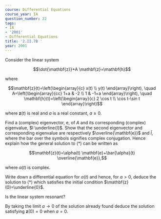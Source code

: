 ```yaml
---
course: Differential Equations
course_year: IA
question_number: 22
tags:
- IA
- '2001'
- Differential Equations
title: '2.II.7B '
year: 2001
---
```



Consider the linear system

$$\dot{\mathbf{z}}+A \mathbf{z}=\mathbf{h}$$

where

$$\mathbf{z}(t)=\left(\begin{array}{c}
x(t) \\
y(t)
\end{array}\right), \quad A=\left(\begin{array}{cc}
1+a & -2 \\
1 & -1+a
\end{array}\right), \quad \mathbf{h}(t)=\left(\begin{array}{c}
2 \cos t \\
\cos t-\sin t
\end{array}\right)$$

where $\mathbf{z}(t)$ is real and $a$ is a real constant, $a \geq 0$.

Find a (complex) eigenvector, e, of $A$ and its corresponding (complex) eigenvalue, $l \underline{l}$. Show that the second eigenvector and corresponding eigenvalue are respectively $\overline{\mathbf{e}}$ and $\bar{l}$, where the bar over the symbols signifies complex conjugation. Hence explain how the general solution to $(*)$ can be written as

$$\mathbf{z}(t)=\alpha(t) \mathbf{e}+\bar{\alpha}(t) \overline{\mathbf{e}},$$

where $\alpha(t)$ is complex.

Write down a differential equation for $\alpha(t)$ and hence, for $a>0$, deduce the solution to $(*)$ which satisfies the initial condition $\mathbf{z}(0)=\underline{0}$.

Is the linear system resonant?

By taking the limit $a \rightarrow 0$ of the solution already found deduce the solution satisfying $\mathbf{z}(0)=0$ when $a=0$.